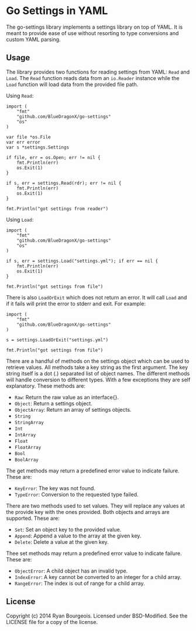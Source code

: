 Go Settings in YAML
===================
The go-settings library implements a settings library on top of YAML. It is
meant to provide ease of use without resorting to type conversions and custom
YAML parsing.

Usage
-----
The library provides two functions for reading settings from YAML: `Read` and
`Load`. The `Read` function reads data from an `io.Reader` instance while the
`Load` function will load data from the provided file path. 

Using `Read`:

    import (
        "fmt"
        "github.com/BlueDragonX/go-settings"
        "os"
    )

    var file *os.File
    var err error
    var s *settings.Settings

    if file, err = os.Open; err != nil {
        fmt.Println(err)
        os.Exit(1)
    }

    if s, err = settings.Read(rdr); err != nil {
        fmt.Println(err)
        os.Exit(1)
    }

    fmt.Println("got settings from reader")

Using `Load`:

    import (
        "fmt"
        "github.com/BlueDragonX/go-settings"
        "os"
    )

    if s, err = settings.Load("settings.yml"); if err == nil {
        fmt.Println(err)
        os.Exit(1)
    }

    fmt.Println("got settings from file")
    
There is also `LoadOrExit` which does not return an error. It will call `Load`
and if it fails will print the error to stderr and exit. For example:

    import (
        "fmt"
        "github.com/BlueDragonX/go-settings"
    )

    s = settings.LoadOrExit("settings.yml")

    fmt.Println("got settings from file")

There are a handful of methods on the settings object which can be used to
retrieve values. All methods take a key string as the first argument. The key
string itself is a dot (.) separated list of object names. The different
methods will handle conversion to different types. With a few exceptions they
are self explanatory. These methods are:

- `Raw`: Return the raw value as an interface{}.
- `Object`: Return a settings object.
- `ObjectArray`: Return an array of settings objects.
- `String`
- `StringArray`
- `Int`
- `IntArray`
- `Float`
- `FloatArray`
- `Bool`
- `BoolArray`

The get methods may return a predefined error value to indicate failure. These are:

- `KeyError`: The key was not found.
- `TypeError`: Conversion to the requested type failed.

There are two methods used to set values. They will replace any values at the
provide key with the ones provided. Both objects and arrays are supported.
These are:

- `Set`: Set an object key to the provided value. 
- `Append`: Append a value to the array at the given key.
- `Delete`: Delete a value at the given key.

Thee set methods may return a predefined error value to indicate failure. These are:

- `ObjectError`: A child object has an invalid type.
- `IndexError`: A key cannot be converted to an integer for a child array.
- `RangeError`: The index is out of range for a child array.

License
-------
Copyright (c) 2014 Ryan Bourgeois. Licensed under BSD-Modified. See the LICENSE
file for a copy of the license.
